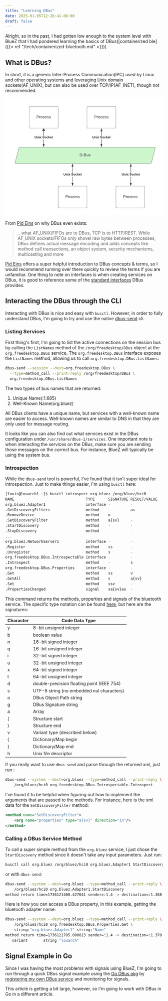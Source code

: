 ```yaml
---
title: "Learning DBus"
date: 2025-01-05T12:26:41-06:00
draft: false
---
```


Alright, so in the past, I had gotten low enough to the system level with BlueZ
that I had pondered learning the basics of DBus([containerized ble]({{< ref
"/tech/containerized-bluetooth.md" >}})).

## What is DBus?

In short, it is a generic Inter-Process Communication(IPC) used by Linux and
other operating systems and leveraging Unix domain sockets(AF_UNIX), but can
also be used over TCP/IP(AF_INET), though not recommended.

![Linux DBus Architecture](/image/linux-dbus.jpg)

From [Pid Eins][] on why DBus even exists:

> ...what AF_UNIX/FIFOs are to DBus, TCP is to HTTP/REST. While AF_UNIX
> sockets/FIFOs only shovel raw bytes between processes, DBus defines actual
> message encoding and adds concepts like method call transactions, an object
> system, security mechanisms, multicasting and more

[Pid Eins][] offers a super helpful introduction to DBus concepts & terms, so I
would recommend running over there quickly to review the terms if you are
unfamiliar. One thing to note on interfaces is when creating services on DBus,
it is good to reference some of the [standard interfaces][] DBus provides.

## Interacting the DBus through the CLI

Interacting with DBus is nice and easy with `busctl`. However, in order to
fully understand DBus, I'm going to try and use the native [dbus-send][] cli.

### Listing Services

First thing's first, I'm going to list the active connections on the session
bus by calling the `ListNames` method of the `/org/freedesktop/DBus` object at
the `org.freedesktop.DBus` service. The `org.freedesktop.DBus` interface exposes
the `ListNames` method, allowing us to call `org.freedesktop.DBus.ListNames`:

```bash
dbus-send --session --dest=org.freedesktop.DBus \
  --type=method_call --print-reply /org/freedesktop/DBus \
  org.freedesktop.DBus.ListNames
```

The two types of bus names that are returned:

1. Unique Name(:1.685)
2. Well-Known Name(org.bluez)

All DBus clients have a unique name, but services with a well-known name are
easier to access. Well-known names are similar to DNS in that they are only used
for message routing.

It looks like you can also find out what services exist in the DBus
configuration under `/usr/share/dbus-1/services`. One important note is when
interacting the services on the DBus, make sure you are sending those messages
on the correct bus. For instance, BlueZ will typically be using the system bus.

### Introspection

While the `dbus-send` tool is powerful, I've found that it isn't super ideal for
introspection. Just to make things easier, I'm using `busctl` here:

```bash
[louis@louarch1 ~]$ busctl introspect org.bluez /org/bluez/hci0
NAME                                TYPE      SIGNATURE RESULT/VALUE                             FLAGS
org.bluez.Adapter1                  interface -         -                                        -
.GetDiscoveryFilters                method    -         as                                       -
.RemoveDevice                       method    o         -                                        -
.SetDiscoveryFilter                 method    a{sv}     -                                        -
.StartDiscovery                     method    -         -                                        -
.StopDiscovery                      method    -         -                                        -
...
org.bluez.NetworkServer1            interface -         -                                        -
.Register                           method    ss        -                                        -
.Unregister                         method    s         -                                        -
org.freedesktop.DBus.Introspectable interface -         -                                        -
.Introspect                         method    -         s                                        -
org.freedesktop.DBus.Properties     interface -         -                                        -
.Get                                method    ss        v                                        -
.GetAll                             method    s         a{sv}                                    -
.Set                                method    ssv       -                                        -
.PropertiesChanged                  signal    sa{sv}as  -                                        -
```

This command returns the methods, properties and signals of the bluetooth
service. The specific type notation can be found [here][dbus sigs], but here are
the signatures:

Character | Code Data Type
--- | ---
y | 8-bit unsigned integer
b | boolean value
n |16-bit signed integer
q | 16-bit unsigned integer
i | 32-bit signed integer
u | 32-bit unsigned integer
x | 64-bit signed integer
t | 64-bit unsigned integer
d | double-precision floating point (IEEE 754)
s | UTF-8 string (no embedded nul characters)
o | DBus Object Path string
g | DBus Signature string
a | Array
( | Structure start
) | Structure end
v | Variant type (described below)
{ | Dictionary/Map begin
} | Dictionary/Map end
h | Unix file descriptor

If you really want to use `dbus-send` and parse through the returned xml, just
run :

```bash
dbus-send --system --dest=org.bluez --type=method_call --print-reply \
    /org/bluez/hci0 org.freedesktop.DBus.Introspectable.Introspect
```

I've found it to be helpful when figuring out how to implement the arguments
that are passed to the methods. For instance, here is the xml data for the
`SetDiscoveryFilter` method:

```xml
<method name="SetDiscoveryFilter">
    <arg name="properties" type="a{sv}" direction="in"/>
</method>
```

### Calling a DBus Service Method

To call a super simple method from the `org.bluez` service, I just chose the
`StartDiscovery` method since it doesn't take any input parameters. Just run:

```bash
busctl call org.bluez /org/bluez/hci0 org.bluez.Adapter1 StartDiscovery
```

or with `dbus-send`:

```bash
dbus-send --system --dest=org.bluez --type=method_call --print-reply \
    /org/bluez/hci0 org.bluez.Adapter1.StartDiscovery
method return time=1736121400.427641 sender=:1.4 -> destination=:1.368 serial=1054 reply_serial=2 
```

Here is how you can access a DBus property, in this example, getting the
bluetooth adapter name:

```bash
dbus-send --system --dest=org.bluez --type=method_call --print-reply \
    /org/bluez/hci0 org.freedesktop.DBus.Properties.Get \
    string:"org.bluez.Adapter1" string:"Name"
method return time=1736121705.000813 sender=:1.4 -> destination=:1.370 serial=1059 reply_serial=2
   variant       string "louarch"
```

## Signal Example in Go

Since I was having the most problems with signals using BlueZ, I'm going to run
through a quick DBus signal example using the [Go DBus pkg][] by [registering my
own DBus service][] and monitoring for signals.

This article is getting a bit large, however, so I'm going to work with DBus in
Go in a different article.

[dbus-send]: https://linux.die.net/man/1/dbus-send
[dbus sigs]: https://pythonhosted.org/txdbus/dbus_overview.html
[Go DBus pkg]: https://pkg.go.dev/github.com/godbus/dbus
[Pid Eins]: http://0pointer.net/blog/the-new-sd-bus-api-of-systemd.html?source=post_page-----e4039c4f17dc--------------------------------
[registering my own DBus service]: https://nyirog.medium.com/register-dbus-service-f923dfca9f1
[standard interfaces]: https://dbus.freedesktop.org/doc/dbus-specification.html#standard-interfaces
<!-- https://ukbaz.github.io/howto/python_gio_1.html
https://nyirog.medium.com/discover-dbus-a00798058b00 -->
